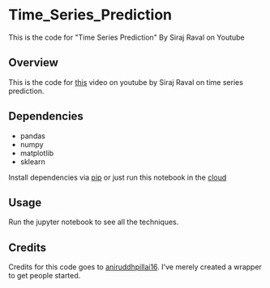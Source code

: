 # Time_Series_Prediction
This is the code for "Time Series Prediction" By Siraj Raval on Youtube

## Overview

This is the code for [this](https://youtu.be/d4Sn6ny_5LI) video on youtube by Siraj Raval on time series prediction. 

## Dependencies

* pandas
* numpy
* matplotlib
* sklearn

Install dependencies via [pip](https://pypi.org/project/pip/) or just run this notebook in the [cloud](https://colab.research.google.com) 

## Usage

Run the jupyter notebook to see all the techniques.

## Credits

Credits for this code goes to [aniruddhpillai16](https://github.com/anirudhpillai16/Time-Series-Analysis/blob/master/Time%20Series%20Analytics%20Vidhya.ipynb). I've merely created a wrapper to get people started. 
